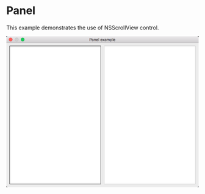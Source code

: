 # Panel

This example demonstrates the use of NSScrollView control.

![GitHub Logo](../../docs/Pictures/Panel.png)
